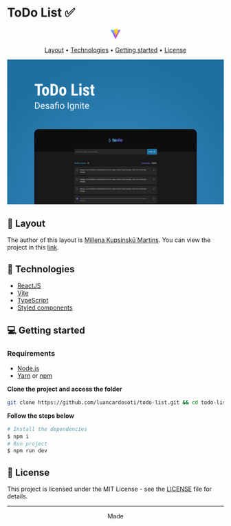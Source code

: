 # ToDo List ✅

<p align="center">
  <a href="https://vitejs.dev"><img src=".github/vite.svg" alt="Vite" height="24"/></a>
</p>

<p align="center">
  <a href="#-layout">Layout</a> •
  <a href="#-technologies">Technologies</a> •
  <a href="#-getting-started">Getting started</a> •
  <a href="#-license">License</a>
</p>

<p align="center">
  <img alt="Coffee Delivery Layout Image" src=".github/image.png" />
</p>


## 🔖 Layout

The author of this layout is [Millena Kupsinskü Martins](https://www.figma.com/@millenakmartins). You can view the project in this [link](https://www.figma.com/file/0n0zDN7zbzhRbaEO74Xesx/ToDo-List).

## 🚀 Technologies

- [ReactJS](https://reactjs.org/)
- [Vite](https://vitejs.dev)
- [TypeScript](https://www.typescriptlang.org/)
- [Styled components](https://styled-components.com/)

## 💻 Getting started

### Requirements

- [Node.js](https://nodejs.org/en/)
- [Yarn](https://classic.yarnpkg.com/) or [npm](https://www.npmjs.com/package/npm)

**Clone the project and access the folder**

```bash
git clone https://github.com/luancardosoti/todo-list.git && cd todo-list
```

**Follow the steps below**

```bash
# Install the dependencies
$ npm i
# Run project
$ npm run dev
```

## 📝 License

This project is licensed under the MIT License - see the [LICENSE](LICENSE) file for details.

---

<p align="center">
  Made